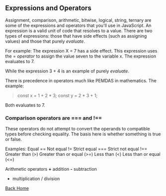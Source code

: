 ## Expressions and Operators

Assignment, comparison, arithmetic, bitwise, logical, string, ternary are some of the expressions and operators that you'll use in JavaScript. An expression is a valid unit of code that resolves to a value. There are two types of expressions: those that have side effects (such as assigning values) and those that purely *evaluate*.

For example:
The expression X = 7 has a side effect. This expression uses the = *operator* to assign the value seven to the variable x. The expression evaluates to 7. 

While the expression 3 + 4 is an example of purely *evaluate*. 

There is precedence in operators much like PEMDAS in mathematics. The example: 

> const x = 1 + 2 * 3;
> const y = 2 * 3 + 1;

Both evaluates to 7.

### Comparison operators are === and !==

These operators do not attempt to convert the operands to compatible types before checking equality. The basis here is whether something is true or false.

Examples:
Equal ==
Not equal !=
Strict equal ===
Strict not equal !==
Greater than (>)
Greater than or equal (>=)
Less than (<)
Less than or equal (<=)

Arithmetic operators
**+** addition
**-** subtraction
* multiplication
/ division

[Back Home](../reading-notes/README.md)
